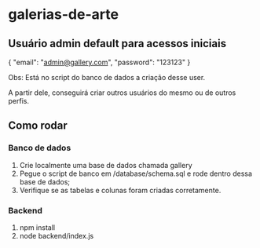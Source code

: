 # galerias-de-arte

## Usuário admin default para acessos iniciais

{
  "email": "admin@gallery.com",
  "password": "123123"
}

Obs: Está no script do banco de dados a criação desse user.

A partir dele, conseguirá criar outros usuários do mesmo ou de outros perfis.

## Como rodar

### Banco de dados

1. Crie localmente uma base de dados chamada gallery
2. Pegue o script de banco em /database/schema.sql e rode dentro dessa base de dados;
3. Verifique se as tabelas e colunas foram criadas corretamente.

### Backend

1. npm install
2. node backend/index.js